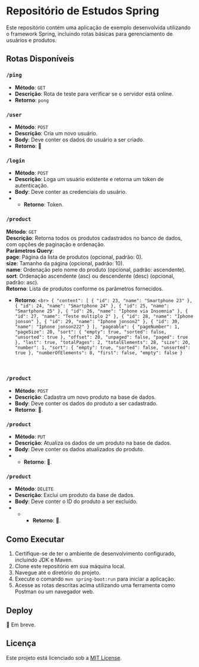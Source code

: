 # Repositório de Estudos Spring

Este repositório contém uma aplicação de exemplo desenvolvida utilizando o framework Spring, incluindo rotas básicas para gerenciamento de usuários e produtos.

## Rotas Disponíveis

### `/ping`

- **Método**: `GET`<br>
- **Descrição**: Rota de teste para verificar se o servidor está online.
- **Retorno**: `pong`

### `/user`

- **Método**: `POST`<br>
- **Descrição**: Cria um novo usuário.
- **Body**: Deve conter os dados do usuário a ser criado.
- **Retorno**: 🚧

### `/login`

- **Método**: `POST`<br>
- **Descrição**: Loga um usuário existente e retorna um token de autenticação.
- **Body**: Deve conter as credenciais do usuário.
- - **Retorno**: Token.

### `/product`
**Método**: `GET`<br>
**Descrição**: Retorna todos os produtos cadastrados no banco de dados, com opções de paginação e ordenação.<br>
**Parâmetros Query**:<br>
**page**: Página da lista de produtos (opcional, padrão: 0). <br>
**size**: Tamanho da página (opcional, padrão: 10).<br>
**name**: Ordenação pelo nome do produto (opcional, padrão: ascendente).<br>
**sort**: Ordenação ascendente (asc) ou descendente (desc) (opcional, padrão: asc).<br>
**Retorno**: Lista de produtos conforme os parâmetros fornecidos.<br>
- **Retorno**: `<br>
{
	"content": [
		{
			"id": 23,
			"name": "Smartphone 23"
		},
		{
			"id": 24,
			"name": "Smartphone 24"
		},
		{
			"id": 25,
			"name": "Smartphone 25"
		},
		{
			"id": 26,
			"name": "Iphone via Insomnia"
		},
		{
			"id": 27,
			"name": "Teste multiplo 2"
		},
		{
			"id": 28,
			"name": "Iphone jonson"
		},
		{
			"id": 29,
			"name": "Iphone jonson2"
		},
		{
			"id": 30,
			"name": "Iphone jonson222"
		}
	],
	"pageable": {
		"pageNumber": 1,
		"pageSize": 20,
		"sort": {
			"empty": true,
			"sorted": false,
			"unsorted": true
		},
		"offset": 20,
		"unpaged": false,
		"paged": true
	},
	"last": true,
	"totalPages": 2,
	"totalElements": 28,
	"size": 20,
	"number": 1,
	"sort": {
		"empty": true,
		"sorted": false,
		"unsorted": true
	},
	"numberOfElements": 8,
	"first": false,
	"empty": false
}
`

<br>

### `/product`

- **Método**: `POST`
- **Descrição**: Cadastra um novo produto na base de dados.
- **Body**: Deve conter os dados do produto a ser cadastrado.
- **Retorno**: 🚧.

### `/product`

- **Método**: `PUT`
- **Descrição**: Atualiza os dados de um produto na base de dados.
- **Body**: Deve conter os dados atualizados do produto.
-  - **Retorno**: 🚧.

### `/product`

- **Método**: `DELETE`
- **Descrição**: Exclui um produto da base de dados.
- **Body**: Deve conter o ID do produto a ser excluído.
- - - **Retorno**: 🚧.

## Como Executar

1. Certifique-se de ter o ambiente de desenvolvimento configurado, incluindo JDK e Maven.
2. Clone este repositório em sua máquina local.
3. Navegue até o diretório do projeto.
4. Execute o comando `mvn spring-boot:run` para iniciar a aplicação.
5. Acesse as rotas descritas acima utilizando uma ferramenta como Postman ou um navegador web.

## Deploy
🚧 Em breve.

## Licença

Este projeto está licenciado sob a [MIT License](LICENSE).
